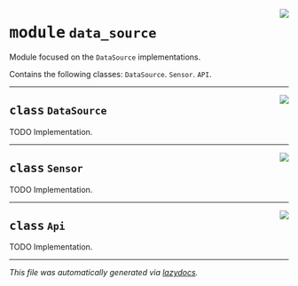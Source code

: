 <!-- markdownlint-disable -->

<a href="https://github.com/edavalosanaya/PyMMDT/blob/main/mm/data_source.py#L0"><img align="right" style="float:right;" src="https://img.shields.io/badge/-source-cccccc?style=flat-square"></a>

# <kbd>module</kbd> `data_source`
Module focused on the ``DataSource`` implementations. 

Contains the following classes:  ``DataSource``.  ``Sensor``.  ``API``. 



---

<a href="https://github.com/edavalosanaya/PyMMDT/blob/main/mm/data_source.py#L12"><img align="right" style="float:right;" src="https://img.shields.io/badge/-source-cccccc?style=flat-square"></a>

## <kbd>class</kbd> `DataSource`
TODO Implementation. 





---

<a href="https://github.com/edavalosanaya/PyMMDT/blob/main/mm/data_source.py#L15"><img align="right" style="float:right;" src="https://img.shields.io/badge/-source-cccccc?style=flat-square"></a>

## <kbd>class</kbd> `Sensor`
TODO Implementation. 





---

<a href="https://github.com/edavalosanaya/PyMMDT/blob/main/mm/data_source.py#L18"><img align="right" style="float:right;" src="https://img.shields.io/badge/-source-cccccc?style=flat-square"></a>

## <kbd>class</kbd> `Api`
TODO Implementation. 







---

_This file was automatically generated via [lazydocs](https://github.com/ml-tooling/lazydocs)._
